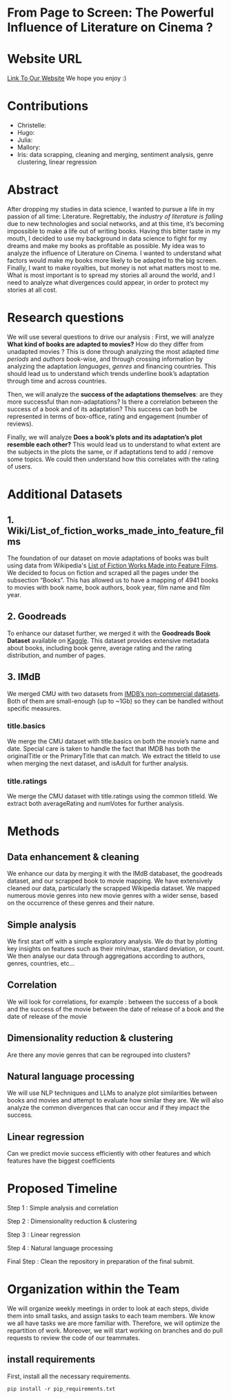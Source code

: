 # From Page to Screen: The Powerful Influence of Literature on Cinema ?

# Website URL 
[Link To Our Website](https://epfl-ada.github.io/ada-2024-project-padamalgame/) We hope you enjoy :)

# Contributions
- Christelle:
- Hugo:
- Julia:
- Mallory:
- Iris: data scrapping, cleaning and merging, sentiment analysis, genre clustering, linear regression

# Abstract 

After dropping my studies in data science, I wanted to pursue a life in my passion of all time: Literature.
Regrettably, the *industry of literature is falling* due to new technologies and social networks, and at this time, it’s becoming impossible to make a life out of writing books.
Having this bitter taste in my mouth, I decided to use my background in data science to fight for my dreams and make my books as profitable as possible.
My idea was to analyze the influence of Literature on Cinema. I wanted to understand what factors would make my books more likely to be adapted to the big screen. 
Finally, I want to make royalties, but money is not what matters most to me. What is most important is to spread my stories all around the world, and I need to analyze what divergences could appear, in order to protect my stories at all cost. 


# Research questions
We will use several questions to drive our analysis :
First, we will analyze **What kind of books are adapted to movies?** How do they differ from unadapted movies ? This is done through analyzing the most adapted *time periods* and *authors* book-wise, and through crossing information by analyzing the adaptation *languages*, *genres* and financing countries. This should lead us to understand which trends underline book’s adaptation through time and across countries.

Then, we will analyze the **success of the adaptations themselves**: are they more successful than non-adaptations? Is there a correlation between the success of a book and of its adaptation? This success can both be represented in terms of box-office, rating and engagement (number of reviews).

Finally, we will analyze **Does a book’s plots and its adaptation’s plot resemble each other?** This would lead us to understand to what extent are the subjects in the plots the same, or if adaptations tend to add / remove some topics. We could then understand how this correlates with the rating of users.

# Additional Datasets
## 1. Wiki/List_of_fiction_works_made_into_feature_films
The foundation of our dataset on movie adaptations of books was built using data from Wikipedia's [List of Fiction Works Made into Feature Films](https://en.wikipedia.org/wiki/Lists_of_works_of_fiction_made_into_feature_films). We decided to focus on fiction and scraped all the pages under the subsection “Books”. This has allowed us to have a mapping of 4941 books to movies with book name, book authors, book year, film name and film year.


## 2. Goodreads
To enhance our dataset further, we merged it with the **Goodreads Book Dataset** available on [Kaggle](https://www.kaggle.com/datasets/bahramjannesarr/goodreads-book-datasets-10m). This dataset provides extensive metadata about books, including book genre, average rating and the rating distribution, and number of pages. 

## 3. IMdB
We merged CMU with two datasets from [IMDB’s non-commercial datasets](https://developer.imdb.com/non-commercial-datasets/). Both of them are small-enough (up to ~1Gb) so they can be handled without specific measures.
### title.basics
We merge the CMU dataset with title.basics on both the movie’s name and date. Special care is taken to handle the fact that IMDB has both the originalTitle or the PrimaryTitle that can match. We extract the titleId to use when merging the next dataset, and isAdult for further analysis.
### title.ratings
We merge the CMU dataset with title.ratings using the common titleId. We extract both averageRating and numVotes for further analysis.



# Methods

## Data enhancement  & cleaning
We enhance our data by merging it with the IMdB databaset, the goodreads dataset, and our scrapped book to movie mapping.
We have extensively cleaned our data, particularly the scrapped Wikipedia dataset.
We mapped numerous movie genres into new movie genres with a wider sense, based on the occurrence of these genres and their nature.

## Simple analysis
We first start off with a simple exploratory analysis. We do that by plotting key insights on features such as their min/max, standard deviation, or count. We then analyse our data through aggregations according to authors, genres, countries, etc…

## Correlation 
We will look for correlations, for example : 
between the success of a book and the success of the movie
between the date of release of a book and the date of release of the movie

## Dimensionality reduction & clustering
Are there any movie genres that can be regrouped into clusters?

## Natural language processing
We will use NLP techniques and LLMs to analyze plot similarities between books and movies and attempt to evaluate how similar they are. We will also analyze the common divergences that can occur and if they impact the success.

## Linear regression
Can we predict movie success efficiently with other features and which features have the biggest coefficients





# Proposed Timeline

Step 1 : Simple analysis and correlation

Step 2 : Dimensionality reduction & clustering

Step 3 : Linear regression

Step 4 : Natural language processing

Final Step : Clean the repository in preparation of the final submit.



# Organization within the Team

We will organize weekly meetings in order to look at each steps, divide them into small tasks, and assign tasks to each team members.
We know we all have tasks we are more familiar with. Therefore, we will optimize the repartition of work. 
Moreover, we will start working on branches and do pull requests to review the code of our teammates.


## install requirements
First, install all the necessary requirements.
```
pip install -r pip_requirements.txt
```
